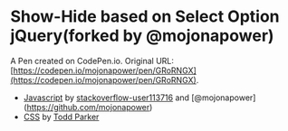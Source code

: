 # Show-Hide based on Select Option jQuery(forked by @mojonapower)

A Pen created on CodePen.io. Original URL: [https://codepen.io/mojonapower/pen/GRoRNGX](https://codepen.io/mojonapower/pen/GRoRNGX).

* [Javascript](http://jsfiddle.net/FvMYz/) 
  by [stackoverflow-user113716](http://stackoverflow.com/users/113716/user113716)
  and [@mojonapower] (https://github.com/mojonapower)
* [CSS](https://gist.github.com/toddparker/32fc9647ecc56ef2b38a) by
[Todd Parker](https://twitter.com/toddmparker)

  


